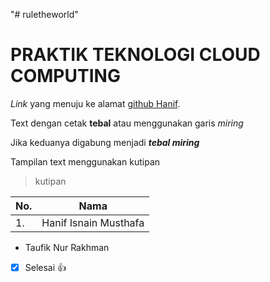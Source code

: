 "# ruletheworld" 
# PRAKTIK TEKNOLOGI CLOUD COMPUTING
*Link* yang menuju ke alamat [github Hanif](https://github.com/hanif10/).

Text dengan cetak **tebal** atau menggunakan garis *miring*

Jika keduanya digabung menjadi **_tebal miring_**

Tampilan text menggunakan kutipan

> kutipan

No. | Nama
--- | ---
1. | Hanif Isnain Musthafa

- Taufik Nur Rakhman

- [x] Selesai :+1: